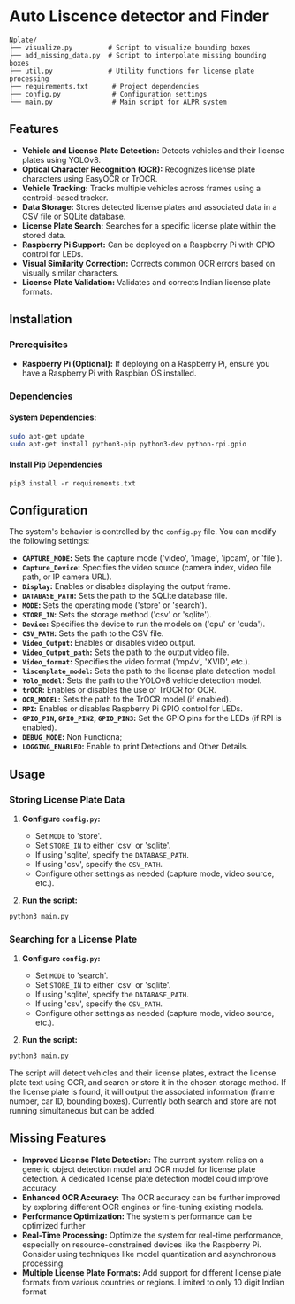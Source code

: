 # Auto Liscence detector and Finder

```
Nplate/
├── visualize.py         # Script to visualize bounding boxes
├── add_missing_data.py  # Script to interpolate missing bounding boxes
├── util.py              # Utility functions for license plate processing
├── requirements.txt      # Project dependencies
├── config.py             # Configuration settings
└── main.py               # Main script for ALPR system
```

## Features

- **Vehicle and License Plate Detection:** Detects vehicles and their license plates using YOLOv8.
- **Optical Character Recognition (OCR):** Recognizes license plate characters using EasyOCR or TrOCR.
- **Vehicle Tracking:** Tracks multiple vehicles across frames using a centroid-based tracker.
- **Data Storage:** Stores detected license plates and associated data in a CSV file or SQLite database.
- **License Plate Search:** Searches for a specific license plate within the stored data.
- **Raspberry Pi Support:** Can be deployed on a Raspberry Pi with GPIO control for LEDs.
- **Visual Similarity Correction:** Corrects common OCR errors based on visually similar characters.
- **License Plate Validation:** Validates and corrects Indian license plate formats.
  
## Installation

### Prerequisites

- **Raspberry Pi (Optional):** If deploying on a Raspberry Pi, ensure you have a Raspberry Pi with Raspbian OS installed.

### Dependencies
#### System Dependencies:

```bash
sudo apt-get update
sudo apt-get install python3-pip python3-dev python-rpi.gpio
```
#### Install Pip Dependencies
```
pip3 install -r requirements.txt
```



## Configuration

The system's behavior is controlled by the `config.py` file. You can modify the following settings:

- **`CAPTURE_MODE`:** Sets the capture mode ('video', 'image', 'ipcam', or 'file').
- **`Capture_Device`:** Specifies the video source (camera index, video file path, or IP camera URL).
- **`Display`:** Enables or disables displaying the output frame.
- **`DATABASE_PATH`:** Sets the path to the SQLite database file.
- **`MODE`:** Sets the operating mode ('store' or 'search').
- **`STORE_IN`:** Sets the storage method ('csv' or 'sqlite').
- **`Device`:** Specifies the device to run the models on ('cpu' or 'cuda').
- **`CSV_PATH`:** Sets the path to the CSV file.
- **`Video_Output`:** Enables or disables video output.
- **`Video_Output_path`:** Sets the path to the output video file.
- **`Video_format`:** Specifies the video format ('mp4v', 'XVID', etc.).
- **`liscenplate_model`:** Sets the path to the license plate detection model.
- **`Yolo_model`:** Sets the path to the YOLOv8 vehicle detection model.
- **`trOCR`:** Enables or disables the use of TrOCR for OCR.
- **`OCR_MODEL`:** Sets the path to the TrOCR model (if enabled).
- **`RPI`:** Enables or disables Raspberry Pi GPIO control for LEDs.
- **`GPIO_PIN`, `GPIO_PIN2`, `GPIO_PIN3`:** Set the GPIO pins for the LEDs (if RPI is enabled). 
- **`DEBUG_MODE`:** Non Functiona;
- **`LOGGING_ENABLED`:** Enable to print Detections and Other Details.

## Usage

### Storing License Plate Data

1.  **Configure `config.py`:**
    -   Set `MODE` to 'store'.
    -   Set `STORE_IN` to either 'csv' or 'sqlite'.
    -   If using 'sqlite', specify the `DATABASE_PATH`.
    -   If using 'csv', specify the `CSV_PATH`.
    -   Configure other settings as needed (capture mode, video source, etc.).

2.  **Run the script:**

```bash
python3 main.py
```



### Searching for a License Plate

1.  **Configure `config.py`:**
    -   Set `MODE` to 'search'.
    -   Set `STORE_IN` to either 'csv' or 'sqlite'.
    -   If using 'sqlite', specify the `DATABASE_PATH`.
    -   If using 'csv', specify the `CSV_PATH`.
    -   Configure other settings as needed (capture mode, video source, etc.).

2.  **Run the script:**

```bash
python3 main.py
```

The script will detect vehicles and their license plates, extract the license plate text using OCR, and search or store it in the chosen storage method. If the license plate is found, it will output the associated information (frame number, car ID, bounding boxes). 
Currently both search and store are not running simultaneous but can be added.







## Missing Features

-   **Improved License Plate Detection:** The current system relies on a generic object detection model and OCR model for license plate detection. A dedicated license plate detection model could improve accuracy.
-   **Enhanced OCR Accuracy:** The OCR accuracy can be further improved by exploring different OCR engines or fine-tuning existing models.
-   **Performance Optimization:** The system's performance can be optimized further
-   **Real-Time Processing:** Optimize the system for real-time performance, especially on resource-constrained devices like the Raspberry Pi. Consider using techniques like model quantization and asynchronous processing.
-   **Multiple License Plate Formats:** Add support for different license plate formats from various countries or regions. Limited to only 10 digit Indian format


